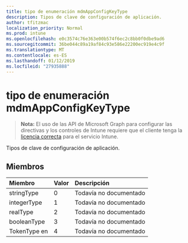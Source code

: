 ```yaml
---
title: tipo de enumeración mdmAppConfigKeyType
description: Tipos de clave de configuración de aplicación.
author: tfitzmac
localization_priority: Normal
ms.prod: intune
ms.openlocfilehash: e0c3574c76e363e00b574f6ec2c8bb0f0dbe9ad6
ms.sourcegitcommit: 36be044c89a19af84c93e586e22200ec919e4c9f
ms.translationtype: MT
ms.contentlocale: es-ES
ms.lasthandoff: 01/12/2019
ms.locfileid: "27935888"
---
```

# <a name="mdmappconfigkeytype-enum-type"></a>tipo de enumeración mdmAppConfigKeyType

> **Nota:** El uso de las API de Microsoft Graph para configurar las directivas y los controles de Intune requiere que el cliente tenga la [licencia correcta](https://go.microsoft.com/fwlink/?linkid=839381) para el servicio Intune.

Tipos de clave de configuración de aplicación.
## <a name="members"></a>Miembros
|Miembro	|Valor|Descripción|
|:---|:---|:---|
|stringType|0|Todavía no documentado|
|integerType|1|Todavía no documentado|
|realType|2|Todavía no documentado|
|booleanType|3|Todavía no documentado|
|TokenType en|4|Todavía no documentado|



